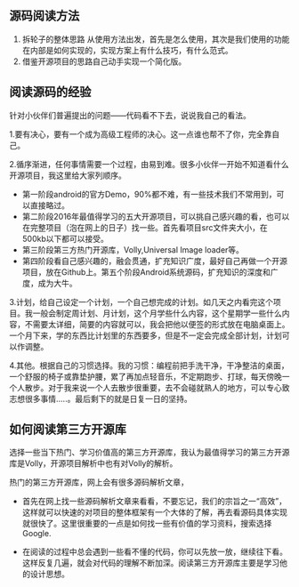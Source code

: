 ## 源码阅读方法
1. 拆轮子的整体思路
   从使用方法出发，首先是怎么使用，其次是我们使用的功能在内部是如何实现的，实现方案上有什么技巧，有什么范式。
2. 借鉴开源项目的思路自己动手实现一个简化版。

## 阅读源码的经验

针对小伙伴们普遍提出的问题——代码看不下去，说说我自己的看法。

1.要有决心，要有一个成为高级工程师的决心。这一点谁也帮不了你，完全靠自己。

2.循序渐进，任何事情需要一个过程，由易到难。很多小伙伴一开始不知道看什么开源项目，我这里给大家列顺序。
* 第一阶段android的官方Demo，90%都不难，有一些技术我们不常用到，可以直接略过。
* 第二阶段2016年最值得学习的五大开源项目，可以挑自己感兴趣的看，也可以在完整项目（泡在网上的日子）找一些。首先看项目src文件夹大小，在500kb以下都可以接受。
* 第三阶段第三方热门开源库，Volly,Universal Image loader等。
* 第四阶段看自己感兴趣的，融会贯通，扩充知识广度，最好自己再做一个开源项目，放在Github上。第五个阶段Android系统源码，扩充知识的深度和广度，成为大牛。

3.计划，给自己设定一个计划，一个自己想完成的计划。如几天之内看完这个项目。我一般会制定周计划、月计划，这个月学些什么内容，这个星期学一些什么内容，不需要太详细，简要的内容就可以，我会把他以便签的形式放在电脑桌面上。一个月下来，学的东西比计划里的东西要多，但是不一定会完成全部计划，计划可以作调整。

4.其他。根据自己的习惯选择。我的习惯：编程前把手洗干净，干净整洁的桌面，一个舒服的椅子或靠垫护腰，累了再加点轻音乐，不定期跑步、打球，每天傍晚一个人散步。对于我来说一个人去散步很重要，去不会碰就熟人的地方，可以专心致志想很多事情.....。最后剩下的就是日复一日的坚持。

## 如何阅读第三方开源库

选择一些当下热门、学习价值高的第三方开源库，我认为最值得学习的第三方开源库是Volly，开源项目解析中也有对Volly的解析。

热门的第三方开源库，网上会有很多源码解析文章，
+ 首先在网上找一些源码解析文章来看看，不要忘记，我们的宗旨之一“高效”，这样就可以快速的对项目的整体框架有一个大体的了解，再去看源码具体实现就很快了。这里很重要的一点是如何找一些有价值的学习资料，搜索选择Google.

+ 在阅读的过程中总会遇到一些看不懂的代码，你可以先放一放，继续往下看。这样反复几遍，就会对代码的理解不断加深。阅读第三方开源库主要是学习他的设计思想。
